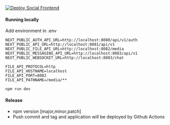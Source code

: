 [![Deploy Social Frontend](https://github.com/magnuspaal/social-frontend/actions/workflows/deploy.yml/badge.svg)](https://github.com/magnuspaal/social-frontend/actions/workflows/deploy.yml)

#### Running locally

Add environment in .env

```
NEXT_PUBLIC_AUTH_API_URL=http://localhost:8080/api/v1/auth
NEXT_PUBLIC_API_URL=http://localhost:8081/api/v1
NEXT_PUBLIC_FILE_API_URL=http://localhost:8082/media
NEXT_PUBLIC_MESSAGING_API_URL=http://localhost:8083/api/v1
NEXT_PUBLIC_WEBSOCKET_URL=http://localhost:8083/chat

FILE_API_PROTOCOL=http
FILE_API_HOSTNAME=localhost
FILE_API_PORT=8082
FILE_API_PATHNAME=/media/**
```

`npm run dev`

#### Release
  * npm version [major,minor,patch]
  * Push commit and tag and application will be deployed by Github Actions